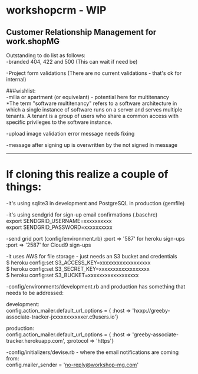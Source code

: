 # workshopcrm - WIP<br>
## Customer Relationship Management for work.shopMG

Outstanding to do list as follows:<br>
-branded 404, 422 and 500 (This can wait if need be)

-Project form validations (There are no current validations - that's ok for internal)

###wishlist:<br>
-milia or apartment (or equivelant) - potential here for multitenancy<br>
*The term "software multitenancy" refers to a software architecture in which a single 
instance of software runs on a server and serves multiple tenants. A tenant is a group 
of users who share a common access with specific privileges to the software instance.

-upload image validation error message needs fixing

-message after signing up is overwritten by the not signed in message

---
# If cloning this realize a couple of things:

-it's using sqlite3 in development and PostgreSQL in production (gemfile)

-it's using sendgrid for sign-up email confirmations (.baschrc)<br>
export SENDGRID_USERNAME=xxxxxxxxxx<br>
export SENDGRID_PASSWORD=xxxxxxxxxx

-send grid port (config/environment.rb) :port => '587' for heroku sign-ups :port => '2587' for Cloud9 sign-ups

-it uses AWS for file storage - just needs an S3 bucket and credentials<br>
$ heroku config:set S3_ACCESS_KEY=xxxxxxxxxxxxxxxxxx<br>
$ heroku config:set S3_SECRET_KEY=xxxxxxxxxxxxxxxxxx<br>
$ heroku config:set S3_BUCKET=xxxxxxxxxxxxxxxxxx

-config/environments/development.rb and production has something that needs to be addressed:

development:<br>
config.action_mailer.default_url_options = { :host => 'hxxp://greeby-associate-tracker-jxxxxxxxxxxxer.c9users.io'}

production:<br>
config.action_mailer.default_url_options = { :host => 'greeby-associate-tracker.herokuapp.com', :protocol => 'https'}
  
-config/initializers/devise.rb - where the email notifications are coming from:<br>
config.mailer_sender = 'no-reply@workshop-mg.com'



